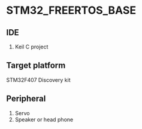 # STM32_FREERTOS_BASE
## IDE
1. Keil C project
## Target platform
STM32F407 Discovery kit
## Peripheral
1. Servo
2. Speaker or head phone
